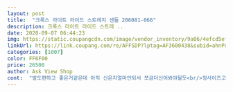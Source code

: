 ```yaml
---
layout: post 
title:  "크록스 라이트 라이드 스트레치 샌들 206081-066" 
description: 크록스 라이트 라이드 스트레 ..
date: 2020-09-07 06:44:23 
img: https://static.coupangcdn.com/image/vendor_inventory/9a06/4efcd5efcba4ff0d21ee9e9d2264f55c5345c7dea144cbc27fabfc15341e.jpg 
linkUrl: https://link.coupang.com/re/AFFSDP?lptag=AF3600438&subid=ahnPublicAsk&pageKey=1545365198&itemId=2645753632&vendorItemId=70675455296&traceid=V0-113-d72d403b78abf49e 
categories: [1007] 
color: FF6F00 
price: 26500 
author: Ask View Shop 
cont:  "발도편하고 좋은거같은데 아직 신은지얼마안되서 쪼금더신어봐야될듯<br/>정사이즈고 엄청 가볍고  발이 편안해요 좋은상품 감사합니다^^<br/>푹신푹신<br/>" 
---
```

